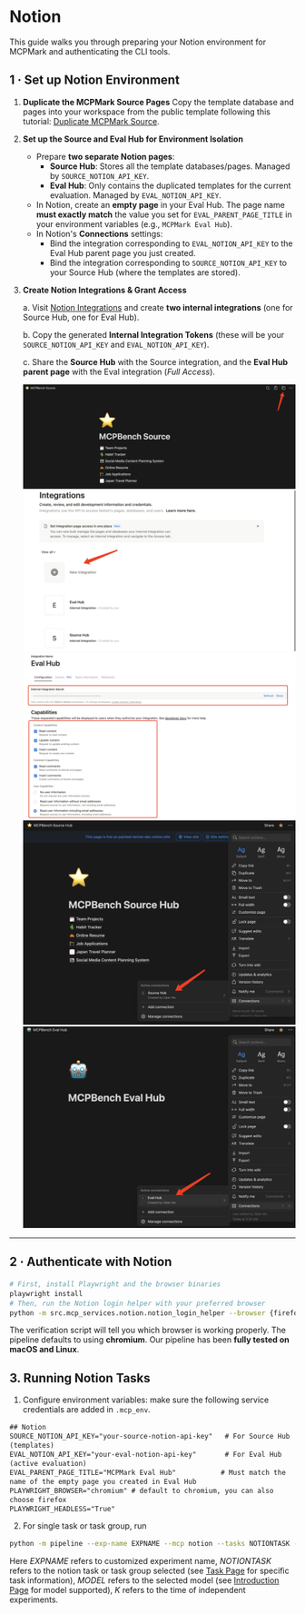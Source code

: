 # Notion

This guide walks you through preparing your Notion environment for MCPMark and authenticating the CLI tools.

## 1 · Set up Notion Environment

1. **Duplicate the MCPMark Source Pages**
   Copy the template database and pages into your workspace from the public template following this tutorial:
   [Duplicate MCPMark Source](https://painted-tennis-ebc.notion.site/MCPBench-Source-Hub-23181626b6d7805fb3a7d59c63033819).

2. **Set up the Source and Eval Hub for Environment Isolation**
   - Prepare **two separate Notion pages**:
     - **Source Hub**: Stores all the template databases/pages. Managed by `SOURCE_NOTION_API_KEY`.
     - **Eval Hub**: Only contains the duplicated templates for the current evaluation. Managed by `EVAL_NOTION_API_KEY`.
   - In Notion, create an **empty page** in your Eval Hub. The page name **must exactly match** the value you set for `EVAL_PARENT_PAGE_TITLE` in your environment variables (e.g., `MCPMark Eval Hub`).
   - In Notion's **Connections** settings:
     - Bind the integration corresponding to `EVAL_NOTION_API_KEY` to the Eval Hub parent page you just created.
     - Bind the integration corresponding to `SOURCE_NOTION_API_KEY` to your Source Hub (where the templates are stored).

3. **Create Notion Integrations & Grant Access**
   
   a. Visit [Notion Integrations](https://www.notion.so/profile/integrations) and create **two internal integrations** (one for Source Hub, one for Eval Hub).
   
   b. Copy the generated **Internal Integration Tokens** (these will be your `SOURCE_NOTION_API_KEY` and `EVAL_NOTION_API_KEY`).
   
   c. Share the **Source Hub** with the Source integration, and the **Eval Hub parent page** with the Eval integration (*Full Access*).

   ![Source Page](../../asset/notion/source_page.png)
   ![Create Integration](../../asset/notion/create_integration.png)
   ![API Access](../../asset/notion/api_access.png)
   ![Grant Access Source](../../asset/notion/grant_access_source.png)
   ![Grant Access Eval](../../asset/notion/grant_access_eval.png)

---

## 2 · Authenticate with Notion

```bash
# First, install Playwright and the browser binaries
playwright install
# Then, run the Notion login helper with your preferred browser
python -m src.mcp_services.notion.notion_login_helper --browser {firefox|chromium}
```

The verification script will tell you which browser is working properly. The pipeline defaults to using **chromium**. Our pipeline has been **fully tested on macOS and Linux**.

## 3. Running Notion Tasks

1. Configure environment variables: make sure the following service credentials are added in `.mcp_env`.
```env
## Notion
SOURCE_NOTION_API_KEY="your-source-notion-api-key"   # For Source Hub (templates)
EVAL_NOTION_API_KEY="your-eval-notion-api-key"       # For Eval Hub (active evaluation)
EVAL_PARENT_PAGE_TITLE="MCPMark Eval Hub"           # Must match the name of the empty page you created in Eval Hub
PLAYWRIGHT_BROWSER="chromium" # default to chromium, you can also choose firefox
PLAYWRIGHT_HEADLESS="True"
```

2. For single task or task group, run 
```bash
python -m pipeline --exp-name EXPNAME --mcp notion --tasks NOTIONTASK --models MODEL --k K
```
Here *EXPNAME* refers to customized experiment name, *NOTIONTASK* refers to the notion task or task group selected (see [Task Page](../datasets/task.md) for specific task information), *MODEL* refers to the selected model (see [Introduction Page](../introduction.md) for model supported), *K* refers to the time of independent experiments.
